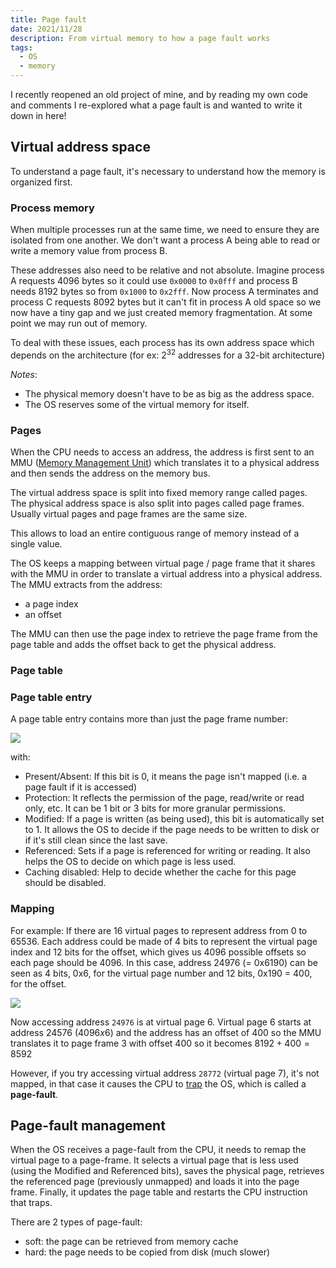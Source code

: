 ```yaml
---
title: Page fault
date: 2021/11/28
description: From virtual memory to how a page fault works
tags:
  - OS
  - memory
---
```


I recently reopened an old project of mine, and by reading my own code and comments I re-explored what a page fault is and wanted to write it down in here!

## Virtual address space

To understand a page fault, it's necessary to understand how the memory is organized first.

### Process memory

When multiple processes run at the same time, we need to ensure they are isolated from one another. We don't want a process A being able to read or write a memory value from process B.

These addresses also need to be relative and not absolute.
Imagine process A requests 4096 bytes so it could use `0x0000` to `0x0fff` and process B needs 8192 bytes so from `0x1000` to `0x2fff`.
Now process A terminates and process C requests 8092 bytes but it can't fit in process A old space so we now have a tiny gap and we just created memory fragmentation.
At some point we may run out of memory.

To deal with these issues, each process has its own address space which depends on the architecture (for ex: $2^{32}$ addresses for a 32-bit architecture)

*Notes*:

* The physical memory doesn't have to be as big as the address space.
* The OS reserves some of the virtual memory for itself.

### Pages

When the CPU needs to access an address, the address is first sent to an MMU ([Memory Management Unit](https://en.wikipedia.org/wiki/Memory_management_unit)) which translates it to a physical address and then sends the address on the memory bus.

The virtual address space is split into fixed memory range called pages. The physical address space is also split into pages called page frames. Usually virtual pages and page frames are the same size.

This allows to load an entire contiguous range of memory instead of a single value.

The OS keeps a mapping between virtual page / page frame that it shares with the MMU in order to translate a virtual address into a physical address.
The MMU extracts from the address:

* a page index
* an offset

The MMU can then use the page index to retrieve the page frame from the page table and adds the offset back to get the physical address.

### Page table

### Page table entry

A page table entry contains more than just the page frame number:

<img src="/img/kernel/page-fault/page_table_entry.jpg">

with:

* Present/Absent: If this bit is 0, it means the page isn't mapped (i.e. a page fault if it is accessed)
* Protection: It reflects the permission of the page, read/write or read only, etc. It can be 1 bit or 3 bits for more granular permissions.
* Modified: If a page is written (as being used), this bit is automatically set to 1. It allows the OS to decide if the page needs to be written to disk or if it's still clean since the last save.
* Referenced: Sets if a page is referenced for writing or reading. It also helps the OS to decide on which page is less used.
* Caching disabled: Help to decide whether the cache for this page should be disabled.

### Mapping

For example: If there are 16 virtual pages to represent address from 0 to 65536. Each address could be made of 4 bits to represent the virtual page index and 12 bits for the offset, which gives us 4096 possible offsets so each page should be 4096. In this case, address 24976 (= 0x6190) can be seen as 4 bits, 0x6, for the virtual page number and 12 bits, 0x190 = 400, for the offset.

<img src="/img/kernel/page-fault/virtual_mapping.jpg">

Now accessing address `24976` is at virtual page 6. Virtual page 6 starts at address 24576 ($4096 x 6$) and the address has an offset of 400 so the MMU translates it to page frame 3 with offset 400 so it becomes $8192 + 400 = 8592$

However, if you try accessing virtual address `28772` (virtual page 7), it's not mapped, in that case it causes the CPU to [trap](https://en.wikipedia.org/wiki/Trap_(computing)) the OS, which is called a **page-fault**.

## Page-fault management

When the OS receives a page-fault from the CPU, it needs to remap the virtual page to a page-frame.
It selects a virtual page that is less used (using the Modified and Referenced bits), saves the physical page, retrieves the referenced page (previously unmapped) and loads it into the page frame.
Finally, it updates the page table and restarts the CPU instruction that traps.

There are 2 types of page-fault:

* soft: the page can be retrieved from memory cache
* hard: the page needs to be copied from disk (much slower)
